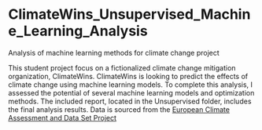 # ClimateWins_Unsupervised_Machine_Learning_Analysis
Analysis of machine learning methods for climate change project

This student project focus on a fictionalized climate change mitigation organization, ClimateWins. ClimateWins is looking to predict the effects of climate change using machine learning models. 
To complete this analysis, I assessed the potential of several machine learning models and optimization methods. The included report, located in the Unsupervised folder, includes the final analysis results.
Data is sourced from the [European Climate Assessment and Data Set Project](https://www.ecad.eu/)
